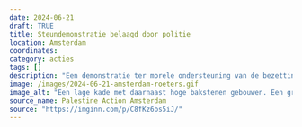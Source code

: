 ```yaml
---
date: 2024-06-21
draft: TRUE
title: Steundemonstratie belaagd door politie
location: Amsterdam
coordinates: 
category: acties
tags: []
description: "Een demonstratie ter morele ondersteuning van de bezetting van verschillende ruimtes op de Roeterseilandcampus van de Unversiteit van Amsterdam wordt intimiderend en gewelddadig belaagd door de politie. Verschillende verzetsstrijders ontkwamen via het water."
image: /images/2024-06-21-amsterdam-roeters.gif
image_alt: "Een lage kade met daarnaast hoge bakstenen gebouwen. Een groep van ongeveer twintig mensen met keffiyeh en Palestijnse vlaggen rent weg. Verschillende personen springen in de gracht op naar de overkant te zwemmen. Vervolgens komt er een groep van ongeveer dertig agenten van de mobiele eenheid met schilden en geheven knuppels in beeld die de personen achterna zitten."
source_name: Palestine Action Amsterdam
source: "https://imginn.com/p/C8fKz6bs5iJ/"
---
```

